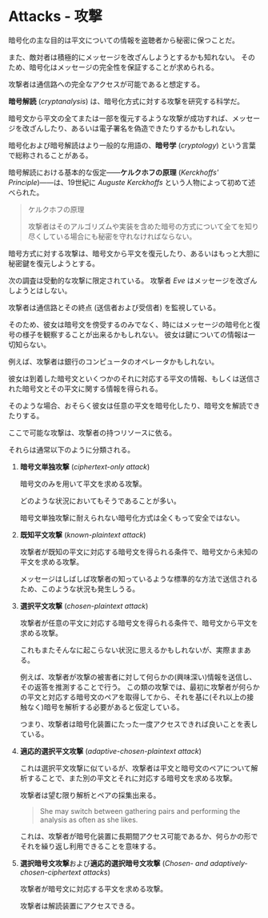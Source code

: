 # Attacks - 攻撃

暗号化の主な目的は平文についての情報を盗聴者から秘密に保つことだ。

また、敵対者は積極的にメッセージを改ざんしようとするかも知れない。
そのため、暗号化はメッセージの完全性を保証することが求められる。

攻撃者は通信路への完全なアクセスが可能であると想定する。

**暗号解読** (*cryptanalysis*) は、暗号化方式に対する攻撃を研究する科学だ。

暗号文から平文の全てまたは一部を復元するような攻撃が成功すれば、メッセージを改ざんしたり、あるいは電子署名を偽造できたりするかもしれない。

暗号化および暗号解読はより一般的な用語の、**暗号学** (*cryptology*) という言葉で総称されることがある。

暗号解読における基本的な仮定――**ケルクホフの原理** (*Kerckhoffs' Principle*)――は、19世紀に *Auguste Kerckhoffs* という人物によって初めて述べられた。

>  ケルクホフの原理
>
> 攻撃者はそのアルゴリズムや実装を含めた暗号の方式について全てを知り尽くしている場合にも秘密を守れなければならない。

暗号方式に対する攻撃は、暗号文から平文を復元したり、あるいはもっと大胆に秘密鍵を復元しようとする。

次の調査は受動的な攻撃に限定されている。
攻撃者 *Eve* はメッセージを改ざんしようとはしない。

攻撃者は通信路とその終点 (送信者および受信者) を監視している。

そのため、彼女は暗号文を傍受するのみでなく、時にはメッセージの暗号化と復号の様子を観察することが出来るかもしれない。
彼女は鍵についての情報は一切知らない。

例えば、攻撃者は銀行のコンピュータのオペレータかもしれない。

彼女は到着した暗号文といくつかのそれに対応する平文の情報、もしくは送信された暗号文とその平文に関する情報を得られる。

そのような場合、おそらく彼女は任意の平文を暗号化したり、暗号文を解読できたりする。

ここで可能な攻撃は、攻撃者の持つリソースに依る。

それらは通常以下のように分類される。

1. **暗号文単独攻撃** (*ciphertext-only attack*)

    暗号文のみを用いて平文を求める攻撃。

    どのような状況においてもそうであることが多い。

    暗号文単独攻撃に耐えられない暗号化方式は全くもって安全ではない。

2. **既知平文攻撃** (*known-plaintext attack*)

    攻撃者が既知の平文に対応する暗号文を得られる条件で、暗号文から未知の平文を求める攻撃。

    メッセージはしばしば攻撃者の知っているような標準的な方法で送信されるため、このような状況も発生しうる。

3. **選択平文攻撃** (*chosen-plaintext attack*)

    攻撃者が任意の平文に対応する暗号文を得られる条件で、暗号文から平文を求める攻撃。

    これもまたそんなに起こらない状況に思えるかもしれないが、実際ままある。

    例えば、攻撃者が攻撃の被害者に対して何らかの(興味深い)情報を送信し、その返答を推測することで行う。
    この類の攻撃では、最初に攻撃者が何らかの平文と対応する暗号文のペアを取得してから、それを基に(それ以上の接触なく)暗号を解析する必要があると仮定している。

    つまり、攻撃者は暗号化装置にたった一度アクセスできれば良いことを表している。

4. **適応的選択平文攻撃** (*adaptive-chosen-plaintext attack*)

    これは選択平文攻撃に似ているが、攻撃者は平文と暗号文のペアについて解析することで、また別の平文とそれに対応する暗号文を求める攻撃。

    攻撃者は望む限り解析とペアの採集出来る。

    > She may switch between gathering pairs and performing the analysis as often as she likes.

    これは、攻撃者が暗号化装置に長期間アクセス可能であるか、何らかの形でそれを繰り返し利用できることを意味する。

5. **選択暗号文攻撃**および**適応的選択暗号文攻撃** (*Chosen- and adaptively-chosen-ciphertext attacks*)

    攻撃者が暗号文に対応する平文を求める攻撃。

    攻撃者は解読装置にアクセスできる。
